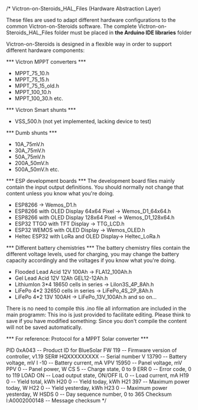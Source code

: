  /*
Victron-on-Steroids_HAL_Files
(Hardware Abstraction Layer)

These files are used to adapt different hardware configurations to the common Victron-on-Steroids software.
The complete Victron-on-Steroids_HAL_Files folder must be placed in __the Arduino IDE libraries__ folder

Victron-on-Steroids is designed in a flexible way in order to support different hardware components:

*** Victron MPPT converters ***
- MPPT_75_10.h
- MPPT_75_15.h
- MPPT_75_15_old.h
- MPPT_100_10.h
- MPPT_100_30.h
etc.

*** Victron Smart shunts ***
- VSS_500.h  (not yet implemented, lacking device to test)

*** Dumb shunts ***
- 10A_75mV.h
- 30A_75mV.h
- 50A_75mV.h
- 200A_50mV.h
- 500A_50mV.h 
etc.

*** ESP development boards ***
The development board files mainly contain the input output definitions. You should normally not change that content unless you know what you're doing.

- ESP8266                                -> Wemos_D1.h
- ESP8266 with OLED Display 64x64 Pixel  -> Wemos_D1_64x64.h
- ESP8266 with OLED Display 128x64 Pixel -> Wemos_D1_128x64.h
- ESP32 TTGO with TFT Display            -> TTG_LCD.h
- ESP32 WEMOS with OLED Display          -> Wemos_OLED.h
- Heltec ESP32 with LoRa and OLED Display-> Heltec_LoRa.h

*** Different battery chemistries ***
The battery chemistry files contain the different voltage levels, used for charging, you may change the battery capacity accordingly and the voltages if you know what you're doing. 
- Flooded Lead Acid 12V 100Ah           -> FLA12_100Ah.h
- Gel Lead Acid 12V 12Ah GEL12-12Ah.h
- LithiumIon 3*4 18650 cells in series  -> LiIon3S_4P_8Ah.h
- LiFePo 4*2 32650 cells in series      -> LiFePo_4S_2P_8Ah.h
- LiFePo 4*2 13V 100AH                  -> LiFePo_13V_100Ah.h
and so on...

There is no need to compile this .ino file all information are included in the main programm: This ino is just provided to facilitate editing.
Please think to save if you have modified something: Since you don't compile the content will not be saved automatically.

*** For reference: Protocol for a MPPT Solar converter ***

PID 0xA043 -- Product ID for BlueSolar 
FW 119 -- Firmware version of controller, v1.19
SER# HQXXXXXXXXX -- Serial number
V 13790 -- Battery voltage, mV
I -10 -- Battery current, mA
VPV 15950 -- Panel voltage, mV
PPV 0 -- Panel power, W
CS 5 -- Charge state, 0 to 9
ERR 0 -- Error code, 0 to 119
LOAD ON -- Load output state, ON/OFF
IL 0 -- Load current, mA
H19 0 -- Yield total, kWh
H20 0 -- Yield today, kWh
H21 397 -- Maximum power today, W
H22 0 -- Yield yesterday, kWh
H23 0 -- Maximum power yesterday, W
HSDS 0 -- Day sequence number, 0 to 365
Checksum l:A0002000148 -- Message checksum
*/
